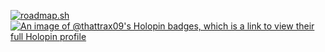 [![roadmap.sh](https://roadmap.sh/card/wide/687515727bd19b70d079d711?variant=dark&roadmaps=%2Cpython%2Cmlops%2Csoftware-design-architecture)](https://roadmap.sh)
[![An image of @thattrax09's Holopin badges, which is a link to view their full Holopin profile](https://holopin.me/thattrax09)](https://holopin.io/@thattrax09)
